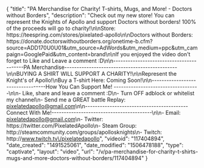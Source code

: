 {
    "title": "PA Merchandise for Charity! T-shirts, Mugs, and More! - Doctors without Borders",
    "description": "Check out my new store!  You can represent the Knights of Apollo and support Doctors without borders!  100% of the proceeds will go to charity!\n\nStore: https:\/\/teespring.com\/stores\/pixelated-apollo\n\nDoctors without Borders: https:\/\/donate.doctorswithoutborders.org\/onetime-b.cfm?source=ADD170U0U01&utm_source=AdWords&utm_medium=ppc&utm_campaign=GooglePaid&utm_content=brand\n\nIf you enjoyed the video don't forget to Like and Leave a comment :D\n\n-----------------------------------------PA Merchandise----------------------------------------------\n\nBUYING A SHIRT WILL SUPPORT A CHARITY!\n\nRepresent the Knight's of Apollo!\nBuy a T-shirt Here: Coming Soon!\n\n----------------------------------How You Can Support Me! -----------------------------------\n\n- Like, share and leave a comment :D\n- Turn OFF adblock or whitelist my channel\n- Send me a GREAT battle Replay: pixelatedapollo@gmail.com\n\n------------------------------------------Connect With Me!-----------------------------------------\n\n- Email: pixelatedapollo@gmail.com\n- Twitter: https:\/\/twitter.com\/PixelatedApollo\n- Steam Group:  http:\/\/steamcommunity.com\/groups\/apollosknights\n- Twitch: http:\/\/www.twitch.tv\/pixelatedapollo",
    "videoid": "117404894",
    "date_created": "1491525061",
    "date_modified": "1506478188",
    "type": "captivate",
    "layout": "video",
    "url": "\/v\/pa-merchandise-for-charity-t-shirts-mugs-and-more-doctors-without-borders\/117404894"
}